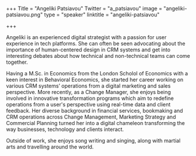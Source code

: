 +++
Title = "Angeliki Patsiavou"
Twitter = "a_patsiavou"
image = "angeliki-patsiavou.png"
type = "speaker"
linktitle = "angeliki-patsiavou"

+++


Angeliki is an experienced digital strategist with a passion for user experience in tech platforms. She can often be seen advocating about the importance of human-centered design in CRM systems and get into interesting debates about how technical and non-technical teams can come together.

Having a M.Sc. in Economics from the London Scholol of Economics with a keen interest in Behavioral Economics, she started her career working on various CRM systems’ operations from a digital marketing and sales perspective. More recently, as a Change Manager, she enjoys being involved in innovative transformation programs which aim to redefine operations from a user's perspective using real-time data and client feedback. Her diverse background in financial services, bookmaking and CRM operations across Change Management, Marketing Strategy and Commercial Planning turned her into a digital chameleon transforming the way businesses, technology and clients interact.

Outside of work, she enjoys song writing and singing, along with martial arts and travelling around the world.